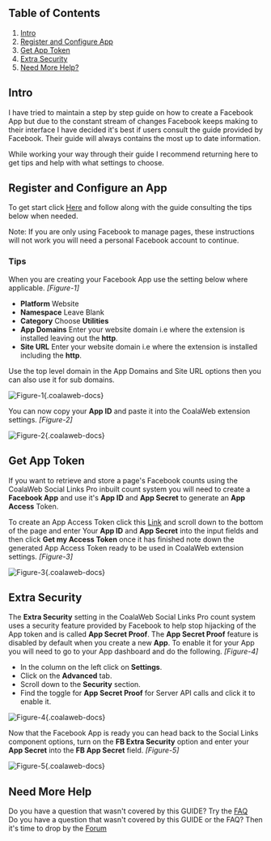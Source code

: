 ## Table of Contents
1.  [Intro](#intro)
1.  [Register and Configure App](#register)
1.  [Get App Token](#token)
2.  [Extra Security](#extra)
3.  [Need More Help?](#more-help)

## <a class="doc-top" name="intro"></a>Intro

I have tried to maintain a step by step guide on how to create a Facebook App but due to the constant stream of changes Facebook keeps making to their interface I have decided it's best if users consult the guide provided by Facebook. Their guide will always contains the most up to date information. 

<div class="uk-alert">While working your way through their guide I recommend returning here to get tips and help with what settings to choose.</div>

## <a name="register"></a>Register and Configure an App

To get start click <a href="https://developers.facebook.com/docs/apps/register" target="_blank">Here</a> and follow along with the guide consulting the tips below when needed. 

<div class="uk-alert">Note: If you are only using Facebook to manage pages, these instructions will not work you will need a personal Facebook account to continue.</div>

### Tips

When you are creating your Facebook App use the setting below where applicable. *\[Figure-1\]*

- **Platform** Website
- **Namespace** Leave Blank
- **Category** Choose **Utilities**
- **App Domains** Enter your website domain i.e where the extension is installed leaving out the **http**. 
- **Site URL** Enter your website domain i.e where the extension is installed including the **http**. 

<div class="uk-alert">Use the top level domain in the App Domains and Site URL options then you can also use it for sub domains.</div>

![Figure-1](http://cdn.coalaweb.com/images/docs/joomla-extensions/social-links/fb-app/cw-fbapp-figure-1.png "Figure-1"){.coalaweb-docs}

You can now copy your **App ID** and paste it into the CoalaWeb extension settings. *\[Figure-2\]*

![Figure-2](http://cdn.coalaweb.com/images/docs/joomla-extensions/social-links/fb-app/cw-fbapp-figure-2.png "Figure-2"){.coalaweb-docs}

## <a name="token"></a>Get App Token

If you want to retrieve and store a page's Facebook counts using the CoalaWeb Social Links Pro inbuilt count system you will need to create a **Facebook App** and use it's **App ID** and **App Secret** to generate an **App Access** Token. 

To create an App Access Token click this <a href="https://smashballoon.com/custom-facebook-feed/access-token/" target="_blank">Link</a> and scroll down to the bottom of the page and enter Your **App ID** and **App Secret** into the input fields and then click **Get my Access Token** once it has finished note down the generated App Access Token ready to be used in CoalaWeb extension settings. *\[Figure-3\]*

![Figure-3](http://cdn.coalaweb.com/images/docs/joomla-extensions/social-links/fb-app/cw-fbapp-figure-3.png "Figure-3"){.coalaweb-docs}

## <a name="extra"></a>Extra Security

The **Extra Security** setting in the CoalaWeb Social Links Pro count system uses a security feature provided by Facebook to help stop hijacking of the App token and is called **App Secret Proof**. The **App Secret Proof** feature is disabled by default when you create a new **App**. To enable it for your App you will need to go to your App dashboard and do the following. *\[Figure-4\]*

- In the column on the left click on **Settings**.
- Click on the **Advanced** tab.
- Scroll down to the **Security** section.
- Find the toggle for **App Secret Proof** for Server API calls and click it to enable it.

![Figure-4](http://cdn.coalaweb.com/images/docs/joomla-extensions/social-links/fb-app/cw-fbapp-figure-4.png "Figure-4"){.coalaweb-docs}

Now that the Facebook App is ready you can head back to the Social Links component options, turn on the **FB Extra Security** option and enter your **App Secret** into the **FB App Secret** field. *\[Figure-5\]*

![Figure-5](http://cdn.coalaweb.com/images/docs/joomla-extensions/social-links/fb-app/cw-fbapp-figure-5.png "Figure-5"){.coalaweb-docs}

## <a name="more-help"></a>Need More Help

<div class="uk-alert">Do you have a question that wasn't covered by this GUIDE? Try the <a href="http://coalaweb.com/support/documentation/category/social-links" target="_self">FAQ</a></div>

<div class="uk-alert">Do you have a question that wasn't covered by this GUIDE or the FAQ? Then it's time to drop by the <a href="http://coalaweb.com/forum/index" target="_self">Forum</a></div>